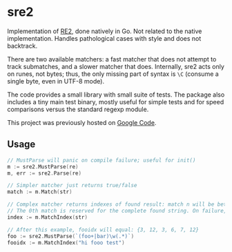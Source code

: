 # sre2

Implementation of [RE2](https://github.com/google/re2), done natively in Go. Not related to the native implementation. Handles pathological cases with style and does not backtrack.

There are two available matchers: a fast matcher that does not attempt to track submatches, and a slower matcher that does. Internally, sre2 acts only on runes, not bytes; thus, the only missing part of syntax is `\C` (consume a single byte, even in UTF-8 mode).

The code provides a small library with small suite of tests. The package also includes a tiny main test binary, mostly useful for simple tests and for speed comparisons versus the standard regexp module.

This project was previously hosted on [Google Code](https://code.google.com/p/sre2/).

## Usage

```go
// MustParse will panic on compile failure; useful for init()
m := sre2.MustParse(re)
m, err := sre2.Parse(re)

// Simpler matcher just returns true/false
match := m.Match(str)

// Complex matcher returns indexes of found result: match n will be between (n*2,(n*2)+1).
// The 0th match is reserved for the complete found string. On failure, will return nil.
index := m.MatchIndex(str)

// After this example, fooidx will equal: {3, 12, 3, 6, 7, 12}
foo := sre2.MustParse(`(foo+|bar)\w(.*)`)
fooidx := m.MatchIndex("hi fooo test")
```

